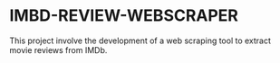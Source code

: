 # IMBD-REVIEW-WEBSCRAPER
This project involve the development of a web scraping tool to extract movie reviews from IMDb. 
